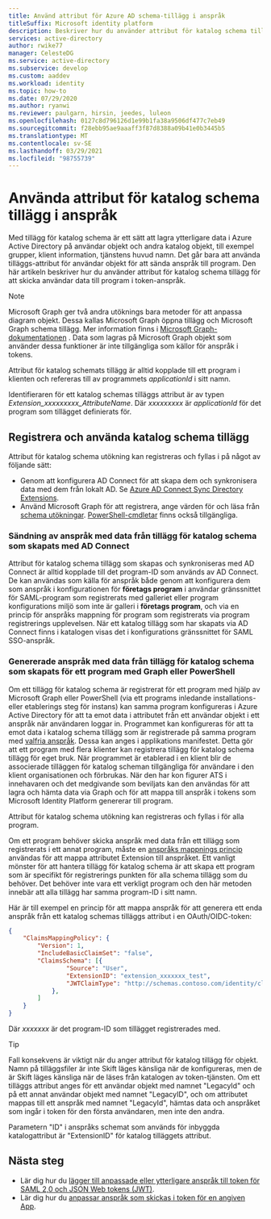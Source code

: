 ```yaml
---
title: Använd attribut för Azure AD schema-tillägg i anspråk
titleSuffix: Microsoft identity platform
description: Beskriver hur du använder attribut för katalog schema tillägg för att skicka användar data till program i token-anspråk.
services: active-directory
author: rwike77
manager: CelesteDG
ms.service: active-directory
ms.subservice: develop
ms.custom: aaddev
ms.workload: identity
ms.topic: how-to
ms.date: 07/29/2020
ms.author: ryanwi
ms.reviewer: paulgarn, hirsin, jeedes, luleon
ms.openlocfilehash: 0127c8d796126d1e99b1fa38a9506df477c7eb49
ms.sourcegitcommit: f28ebb95ae9aaaff3f87d8388a09b41e0b3445b5
ms.translationtype: MT
ms.contentlocale: sv-SE
ms.lasthandoff: 03/29/2021
ms.locfileid: "98755739"
---
```

# <a name="using-directory-schema-extension-attributes-in-claims"></a>Använda attribut för katalog schema tillägg i anspråk

Med tillägg för katalog schema är ett sätt att lagra ytterligare data i Azure Active Directory på användar objekt och andra katalog objekt, till exempel grupper, klient information, tjänstens huvud namn.  Det går bara att använda tilläggs-attribut för användar objekt för att sända anspråk till program. Den här artikeln beskriver hur du använder attribut för katalog schema tillägg för att skicka användar data till program i token-anspråk.

> [!NOTE]
> Microsoft Graph ger två andra utöknings bara metoder för att anpassa diagram objekt. Dessa kallas Microsoft Graph öppna tillägg och Microsoft Graph schema tillägg. Mer information finns i [Microsoft Graph-dokumentationen](/graph/extensibility-overview) . Data som lagras på Microsoft Graph objekt som använder dessa funktioner är inte tillgängliga som källor för anspråk i tokens.

Attribut för katalog schemats tillägg är alltid kopplade till ett program i klienten och refereras till av programmets *applicationId* i sitt namn.

Identifieraren för ett katalog schemas tilläggs attribut är av typen *Extension_xxxxxxxxx_AttributeName*.  Där *xxxxxxxxx* är *applicationId* för det program som tillägget definierats för.

## <a name="registering-and-using-directory-schema-extensions"></a>Registrera och använda katalog schema tillägg
Attribut för katalog schema utökning kan registreras och fyllas i på något av följande sätt:

- Genom att konfigurera AD Connect för att skapa dem och synkronisera data med dem från lokalt AD. Se [Azure AD Connect Sync Directory Extensions](../hybrid/how-to-connect-sync-feature-directory-extensions.md).
- Använd Microsoft Graph för att registrera, ange värden för och läsa från [schema utökningar](/graph/extensibility-overview). [PowerShell-cmdletar](/powershell/azure/active-directory/using-extension-attributes-sample) finns också tillgängliga.

### <a name="emitting-claims-with-data-from-directory-schema-extension-attributes-created-with-ad-connect"></a>Sändning av anspråk med data från tillägg för katalog schema som skapats med AD Connect
Attribut för katalog schema tillägg som skapas och synkroniseras med AD Connect är alltid kopplade till det program-ID som används av AD Connect. De kan användas som källa för anspråk både genom att konfigurera dem som anspråk i konfigurationen för **företags program** i användar gränssnittet för SAML-program som registrerats med galleriet eller program konfigurations miljö som inte är galleri i **företags program**, och via en princip för anspråks mappning för program som registrerats via program registrerings upplevelsen.  När ett katalog tillägg som har skapats via AD Connect finns i katalogen visas det i konfigurations gränssnittet för SAML SSO-anspråk.

### <a name="emitting-claims-with-data-from-directory-schema-extension-attributes-created-for-an-application-using-graph-or-powershell"></a>Genererade anspråk med data från tillägg för katalog schema som skapats för ett program med Graph eller PowerShell
Om ett tillägg för katalog schema är registrerat för ett program med hjälp av Microsoft Graph eller PowerShell (via ett programs inledande installations-eller etablerings steg för instans) kan samma program konfigureras i Azure Active Directory för att ta emot data i attributet från ett användar objekt i ett anspråk när användaren loggar in.  Programmet kan konfigureras för att ta emot data i katalog schema tillägg som är registrerade på samma program med [valfria anspråk](active-directory-optional-claims.md#configuring-directory-extension-optional-claims).  Dessa kan anges i applikations manifestet.  Detta gör att ett program med flera klienter kan registrera tillägg för katalog schema tillägg för eget bruk. När programmet är etablerad i en klient blir de associerade tilläggen för katalog scheman tillgängliga för användare i den klient organisationen och förbrukas.  När den har kon figurer ATS i innehavaren och det medgivande som beviljats kan den användas för att lagra och hämta data via Graph och för att mappa till anspråk i tokens som Microsoft Identity Platform genererar till program.

Attribut för katalog schema utökning kan registreras och fyllas i för alla program.

Om ett program behöver skicka anspråk med data från ett tillägg som registrerats i ett annat program, måste en [anspråks mappnings princip](active-directory-claims-mapping.md) användas för att mappa attributet Extension till anspråket.  Ett vanligt mönster för att hantera tillägg för katalog schema är att skapa ett program som är specifikt för registrerings punkten för alla schema tillägg som du behöver.  Det behöver inte vara ett verkligt program och den här metoden innebär att alla tillägg har samma program-ID i sitt namn.

Här är till exempel en princip för att mappa anspråk för att generera ett enda anspråk från ett katalog schemas tilläggs attribut i en OAuth/OIDC-token:

```json
{
    "ClaimsMappingPolicy": {
        "Version": 1,
        "IncludeBasicClaimSet": "false",
        "ClaimsSchema": [{
                "Source": "User",
                "ExtensionID": "extension_xxxxxxx_test",
                "JWTClaimType": "http://schemas.contoso.com/identity/claims/exampleclaim"
            },
        ]
    }
}
```

Där *xxxxxxx* är det program-ID som tillägget registrerades med.

> [!TIP]
> Fall konsekvens är viktigt när du anger attribut för katalog tillägg för objekt.  Namn på tilläggsfiler är inte Skift läges känsliga när de konfigureras, men de är Skift läges känsliga när de läses från katalogen av token-tjänsten.  Om ett tilläggs attribut anges för ett användar objekt med namnet "LegacyId" och på ett annat användar objekt med namnet "LegacyID", och om attributet mappas till ett anspråk med namnet "LegacyId", hämtas data och anspråket som ingår i token för den första användaren, men inte den andra.
>
> Parametern "ID" i anspråks schemat som används för inbyggda katalogattribut är "ExtensionID" för katalog tilläggets attribut.

## <a name="next-steps"></a>Nästa steg
- Lär dig hur du [lägger till anpassade eller ytterligare anspråk till token för SAML 2,0 och JSON Web tokens (JWT)](active-directory-optional-claims.md).
- Lär dig hur du [anpassar anspråk som skickas i token för en angiven App](active-directory-claims-mapping.md).